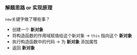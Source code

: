 ### 解题思路 or 实现原理

`new`关键字做了哪些事？

- 创建一个 **新对象**
- 将构造函数的作用域赋值给这个新对象 -> `this` 指向这个 **新对象**
- 执行构造函数中的代码 -> 为 **新对象** 添加属性
- 返回 **新对象**
